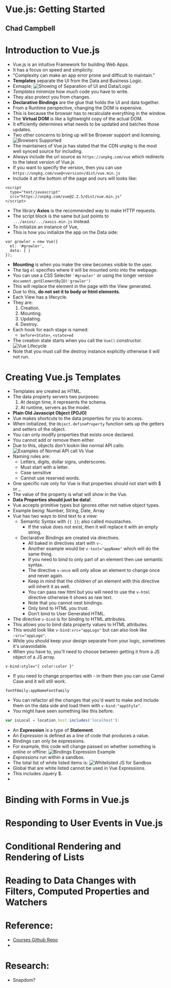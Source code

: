 # Vue.js: Getting Started
## Chad Campbell

# Introduction to Vue.js
- Vue.js is an intuitive Framework for building Web Apps.
- It has a focus on speed and simplicity.
- "Complexity can make an app error prone and difficult to maintain."
- **Templates** separate the UI from the Data and Business Logic.
- Exmaple;
![Showing of Separation of UI and Data/Logic](images/template-visual-break.png)
- *Templates* minimize how much code you have to write.
- They also protect you from changes.
- **Declarative Bindings** are the glue that holds the UI and data together.
- From a Runtime perspective, changing the DOM is expensive.
- This is because the browser has to recalculate everything in the window.
- The **Virtual DOM** is like a lightweight copy of the actual DOM.
- It efficiently determines what needs to be updated and batches those updates.
- Two other concerns to bring up will be Browser support and licensing.
![Browsers Supported](images//browswer-support-blocks.png)
- The maintainers of Vue.js has stated that the CDN unpkg is the most well synced source for including.
- Always include the url source as `https://unpkg.com/vue` which redirects to the latest version of Vue.js
- If you want to specify the version, then you can use `https://unpkg.com/vue@<version>/dist/vue.min.js`
- Include it at the bottom of the page and ours will looks like:
```
<script
  type="text/javascript"
  src="https://unpkg.com/vue@2.2.5/dist/vue.min.js"
</script>
```
- The library **Axios** is the recommended way to make HTTP requests.
- The script block is the same but just points to `.../axios/.../axois.min.js` instead.
- To initialize an instance of Vue,
- This is how you initialize the app on the Data side:
```vuejs
var growler = new Vue({
  el: '#growler',
  data: { }
});
```
- **Mounting** is when you make the view becomes visible to the user.
- The tag `el` specifies where it will be mounted onto into the webpage.
- You can use a CSS Selecter `'#growler'` or using the longer version `docuemnt.getElementByID('growler')`
- This will replace the element in the page with the View generated.
- Due to this, **do not set it to body or html elements**.
- Each View has a lifecycle.
- They are:
  1. Creation.
  2. Mounting.
  3. Updating.
  4. Destroy.
- Each hook for each stage is named:
  * `before<State>`, `<state>ed`
- The creation state starts when you call the `Vue()` constructor.
![Vue Lifecycle](images/lifecycle-overview.png)
- Note that you must call the destroy instance explicitly otherwise it will not run.


# Creating Vue.js Templates
- Templates are created as HTML.
- The data property servers two purposes:
  1. At design time, it represents the schema.
  2. At runtime, servers as the model.
- **Plain Old Javascipt Object (POJO)**
- Vue makes shortcuts to the data properties for you to access.
- When initialized, the `Object.defineProperty` function sets up the getters and setters of the object.
- You can only modify properties that exists once declared.
- You cannot add or remove them either.
- Due to this, objects don't lookin like normal API calls:
![Examples of Normal API call Vs Vue](images/api-expected-vs-normal.png)
- Naming rules are:
  * Letters, digits, dollar signs, underscores.
  * Must start with a letter.
  * Case sensitive
  * Cannot use reserved words.
- One specific rule only for Vue is that properties should not start with $ or _
- The value of the property is what will show in the Vue.
- **Data Properties should just be data!**.
- Vue accepts primitive types but ignores other not native object types.
- Example being: Number, String, Date, Array
- Vue has two ways to bind text to a view:
  * Semantic Syntax with `{{ }}`; also called moustaches.
    * If the value does not exist, then it will replace it with an empty string.
  * Declarative Bindings are created via directives.
    * All baked in directives start with `v-`.
    * Another example would be `v-text="appName"` which will do the same thing.
    * If you need to bind to only part of an element then use semantic syntax.
    * The directive `v-once` will only allow an element to change once and never again.
    * Keep in mind that the children of an element with this directive will inherit it as well.
    * You can pass raw html but you will need to use the `v-html` directive otherwise it shows as raw text.
    * Note that you cannot nest bindings.
    * Only bind to HTML you trust.
    * Don't bind to User Generated HTML.
- The directive `v-bind` is for binding to HTML attributes.
- This allows you to bind data property values to HTML attributes.
- This would look like `v-bind:src="appLogo"` but can also look like `:src="appLogo"`.
- While you should keep your design separate from your logic, sometimes it's unavoidable.
- When you have to, you'll need to choose between getting it from a JS object of a JS array.
```
v-bind:style="{ color:color }"
```
- If you need to change properties with - in them then you can use Camel Case and it will still work.
```
fontFAmily:appNameFontFamily
```
- You can refactor all the changes that you'd want to make and include them on the data side and load them with `v-bind:"appStyle"`.
- You might have seen something like this before:
```js
var isLocal = location.host.includes('localhost'):
```
- An **Expression** is a type of **Statement**.
- An *Expression* is defined as a line of code that produces a value.
- Bindings can only be expressions.
- For example, this code will change passed on whether something is online or offline:
![Bindings Expression Example](images\bindings-expression-example.png)
- *Expressions* run within a sandbox.
- The total list of white listed items is:
![Whitelisted JS for Sandbox](images\bindings-whitelist.png)
- Global that are white listed cannot be used in Vue Expressions.
- This includes Jquery $.
- 


# Binding with Forms in Vue.js

# Responding to User Events in Vue.js

# Conditional Rendering and Rendering of Lists

# Reading to Data Changes with Filters, Computed Properties and Watchers

# Reference:
- [Courses Github Repo](https://github.com/efofic/course-vue-getting-started)
-


# Research:
- Snapdom?
